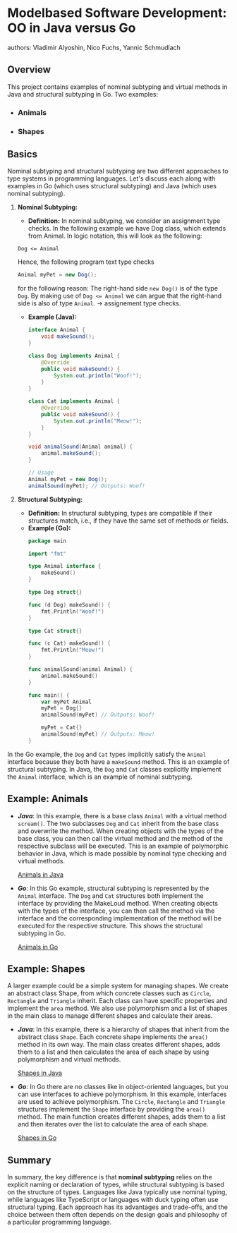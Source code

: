 # Modelbased Software Development: OO in Java versus Go

authors: Vladimir Alyoshin, Nico Fuchs, Yannic Schmudlach

## Overview
This project contains examples of nominal subtyping and virtual methods in Java and structural subtyping in Go. 
Two examples:
- ### Animals
- ### Shapes

## Basics

Nominal subtyping and structural subtyping are two different approaches to type systems in programming languages. Let's discuss each along with examples in Go (which uses structural subtyping) and Java (which uses nominal subtyping).

1. **Nominal Subtyping:**
   - **Definition:** In nominal subtyping, we consider an assignment type checks. In the following example we have Dog class, which extends from Animal. In logic notation, this will look as the following:
    ```
    Dog <= Animal
    ```
    Hence, the following program text type checks
    ```java
    Animal myPet = new Dog();
    ```
    for the following reason: 
    The right-hand side `new Dog()` is of the type `Dog`. By making use of `Dog <= Animal` we can argue that the right-hand side is also of type `Animal`. 
    -> assignement type checks.

   - **Example (Java):**
     ```java
     interface Animal {
         void makeSound();
     }

     class Dog implements Animal {
         @Override
         public void makeSound() {
             System.out.println("Woof!");
         }
     }

     class Cat implements Animal {
         @Override
         public void makeSound() {
             System.out.println("Meow!");
         }
     }

     void animalSound(Animal animal) {
         animal.makeSound();
     }

     // Usage
     Animal myPet = new Dog();
     animalSound(myPet); // Outputs: Woof!
     ```

2. **Structural Subtyping:**
   - **Definition:** In structural subtyping, types are compatible if their structures match, i.e., if they have the same set of methods or fields.
   - **Example (Go):**
     ```go
     package main

     import "fmt"

     type Animal interface {
         makeSound()
     }

     type Dog struct{}

     func (d Dog) makeSound() {
         fmt.Println("Woof!")
     }

     type Cat struct{}

     func (c Cat) makeSound() {
         fmt.Println("Meow!")
     }

     func animalSound(animal Animal) {
         animal.makeSound()
     }

     func main() {
         var myPet Animal
         myPet = Dog{}
         animalSound(myPet) // Outputs: Woof!

         myPet = Cat{}
         animalSound(myPet) // Outputs: Meow!
     }
     ```

In the Go example, the `Dog` and `Cat` types implicitly satisfy the `Animal` interface because they both have a `makeSound` method. This is an example of structural subtyping. In Java, the `Dog` and `Cat` classes explicitly implement the `Animal` interface, which is an example of nominal subtyping. 

## Example: Animals

- ***Java***:
    In this example, there is a base class `Animal` with a virtual method `scream()`. The two subclasses `Dog` and `Cat` inherit from the base class and overwrite the method. When creating objects with the types of the base class, you can then call the virtual method and the method of the respective subclass will be executed. This is an example of polymorphic behavior in Java, which is made possible by nominal type checking and virtual methods.

    [Animals in Java](https://github.com/alvl1011/ms-project/tree/develop/java/animals)

- ***Go***:
    In this Go example, structural subtyping is represented by the `Animal` interface. The `Dog` and `Cat` structures both implement the interface by providing the MakeLoud method. When creating objects with the types of the interface, you can then call the method via the interface and the corresponding implementation of the method will be executed for the respective structure. This shows the structural subtyping in Go.

    [Animals in Go](https://github.com/alvl1011/ms-project/tree/develop/go/animals)

## Example: Shapes

A larger example could be a simple system for managing shapes. We create an abstract class Shape, from which concrete classes such as `Circle`, `Rectangle` and `Triangle` inherit. Each class can have specific properties and implement the `area` method. We also use polymorphism and a list of shapes in the main class to manage different shapes and calculate their areas.

- ***Java***:
    In this example, there is a hierarchy of shapes that inherit from the abstract class `Shape`. Each concrete shape implements the `area()` method in its own way. The main class creates different shapes, adds them to a list and then calculates the area of each shape by using polymorphism and virtual methods.

    [Shapes in Java](https://github.com/alvl1011/ms-project/tree/develop/java/shapes)

- ***Go***:
    In Go there are no classes like in object-oriented languages, but you can use interfaces to achieve polymorphism.
    In this example, interfaces are used to achieve polymorphism. The `Circle`, `Rectangle` and `Triangle` structures implement the `Shape` interface by providing the `area()` method. The main function creates different shapes, adds them to a list and then iterates over the list to calculate the area of each shape.

    [Shapes in Go](https://github.com/alvl1011/ms-project/tree/develop/go/shapes)

## Summary

In summary, the key difference is that **nominal subtyping** relies on the explicit naming or declaration of types, while structural subtyping is based on the structure of types. Languages like Java typically use nominal typing, while languages like TypeScript or languages with duck typing often use structural typing. Each approach has its advantages and trade-offs, and the choice between them often depends on the design goals and philosophy of a particular programming language.
